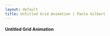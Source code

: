 ```yaml
---
layout: default
title: Untitled Grid Animation | Paule Gilbert
---
```

<h4>Untitled Grid Animation</h4>
<div class="photo-main" style="background: url(main.jpg)"></div>
<p class="photo-credit"></p>
<p class="work-description"></p>